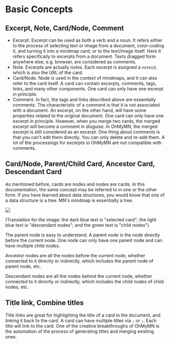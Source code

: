 # Basic Concepts

## Excerpt, Note, Card/Node, Comment

- Excerpt. Excerpt can be used as both a verb and a noun. It refers either to the process of selecting text or image from a document, color-coding it, and turning it into a mindmap card, or to the text/image itself. Here it refers specifically to excerpts from a document. Texts dragged form anywhere else, e.g. browser, are considered as comments.
- Note. Excerpts are actually notes. Each excerpt is assigned a `noteid`, which is also the URL of the card. 
- Card/Node. Node is used in the context of mindmaps, and it can also refer to the card itself. A card can contain excerpts, comments, tags, links, and many other components. One card can only have one excerpt in principle. 
- Comment. In fact, the tags and links described above are essentially comments. The characteristic of a comment is that it is not associated with a document. An excerpt, on the other hand, will have some properties related to the original document. One card can only have one excerpt in principle. However, when you merge two cards, the merged excerpt will become a comment in disguise. In OhMyMN, the merged excerpt is still considered as an excerpt. One thing about comments is that you can't edit them directly. You can only delete and re-add them. A lot of the processings for excerpts in OhMyMN are not compatible with comments.



## Card/Node, Parent/Child Card, Ancestor Card, Descendant Card

As mentioned before, cards are nodes and nodes are cards. In this documentation, the same concept may be referred to in one or the other form. If you have learned about data structures, you would know that one of a data structure is a tree. MN's mindmap is essentially a tree.

![](https://testmnbbs.oss-cn-zhangjiakou.aliyuncs.com/pic20220521005122.png?x-oss-process=base_webp)

(Translation for the image: the dark blue text is "selected card"; the light blue text is "descendant nodes"; and the green text is "child nodes")

The parent node is easy to understand. A parent node is the node directly before the current node. One node can only have one parent node and can have multiple child nodes.

Ancestor nodes are all the nodes before the current node, whether connected to it directly or indirectly, which includes the parent node of parent node, etc.

Descendant nodes are all the nodes behind the current node, whether connected to it directly or indirectly, which includes the child nodes of child nodes, etc.



## Title link, Combine titles

Title links are great for highlighting the title of a card in the document, and linking it back to the card. A card can have multiple titles via `;` or `;`. Each title will link to the card. One of the creative breakthroughs of OhMyMN is the automation of the process of generating titles and merging existing ones.